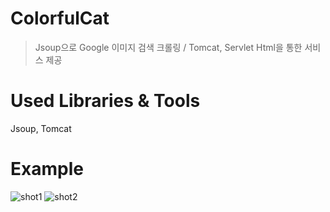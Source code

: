 # ColorfulCat
> Jsoup으로 Google 이미지 검색 크롤링 / Tomcat, Servlet Html을 통한 서비스 제공

# Used Libraries & Tools
Jsoup, Tomcat

# Example
![shot1](https://user-images.githubusercontent.com/50694786/62751858-43690300-baa0-11e9-9036-686b39321aaf.PNG)
![shot2](https://user-images.githubusercontent.com/50694786/62751861-45cb5d00-baa0-11e9-90b6-3bfc1f071385.PNG)
